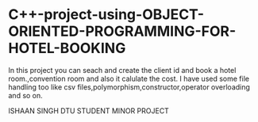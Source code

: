 # C++-project-using-OBJECT-ORIENTED-PROGRAMMING-FOR-HOTEL-BOOKING 
In this project you can seach and create the client id and book a hotel room.,convention room and also it calulate the cost. I have used some file handling too like csv files,polymorphism,constructor,operator overloading and so on.


ISHAAN SINGH
DTU STUDENT
MINOR PROJECT 
